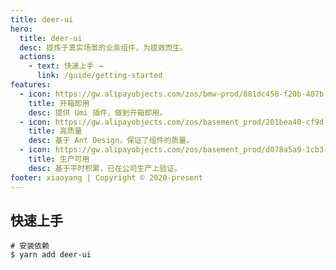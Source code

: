```yaml
---
title: deer-ui
hero:
  title: deer-ui
  desc: 提炼于真实场景的业务组件，为提效而生。
  actions:
    - text: 快速上手 →
      link: /guide/getting-started
features:
  - icon: https://gw.alipayobjects.com/zos/bmw-prod/881dc458-f20b-407b-947a-95104b5ec82b/k79dm8ih_w144_h144.png
    title: 开箱即用
    desc: 提供 Umi 插件，做到开箱即用。
  - icon: https://gw.alipayobjects.com/zos/basement_prod/201bea40-cf9d-4be2-a1d8-55bec136faf2/k7788a8s_w102_h120.png
    title: 高质量
    desc: 基于 Ant Design，保证了组件的质量。
  - icon: https://gw.alipayobjects.com/zos/basement_prod/d078a5a9-1cb3-4352-9f05-505c2e98bc95/k7788v4b_w102_h126.png
    title: 生产可用
    desc: 基于平时积累，已在公司生产上验证。
footer: xiaoyang | Copyright © 2020-present
---
```


## 快速上手

```
# 安装依赖
$ yarn add deer-ui

```
